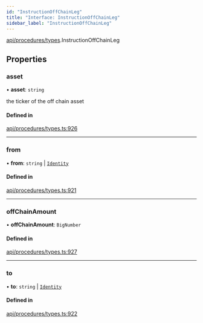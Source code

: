 ```yaml
---
id: "InstructionOffChainLeg"
title: "Interface: InstructionOffChainLeg"
sidebar_label: "InstructionOffChainLeg"
---
```


[api/procedures/types](../../../../../modules/API/Procedures/Types/Types.md).InstructionOffChainLeg

## Properties

### asset

• **asset**: `string`

the ticker of the off chain asset

#### Defined in

[api/procedures/types.ts:926](https://github.com/PolymeshAssociation/polymesh-sdk/blob/c53723bab/src/api/procedures/types.ts#L926)

___

### from

• **from**: `string` \| [`Identity`](../../../../../classes/API/Entities/Identity/Identity.md)

#### Defined in

[api/procedures/types.ts:921](https://github.com/PolymeshAssociation/polymesh-sdk/blob/c53723bab/src/api/procedures/types.ts#L921)

___

### offChainAmount

• **offChainAmount**: `BigNumber`

#### Defined in

[api/procedures/types.ts:927](https://github.com/PolymeshAssociation/polymesh-sdk/blob/c53723bab/src/api/procedures/types.ts#L927)

___

### to

• **to**: `string` \| [`Identity`](../../../../../classes/API/Entities/Identity/Identity.md)

#### Defined in

[api/procedures/types.ts:922](https://github.com/PolymeshAssociation/polymesh-sdk/blob/c53723bab/src/api/procedures/types.ts#L922)
